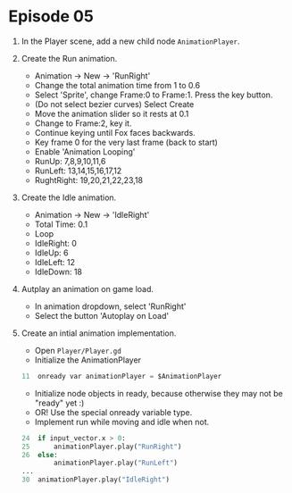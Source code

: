 # Episode 05

1. In the Player scene, add a new child node ```AnimationPlayer```.

1. Create the Run animation.

    - Animation -> New -> 'RunRight'
    - Change the total animation time from 1 to 0.6
    - Select 'Sprite', change Frame:0 to Frame:1. Press the key button.
    - (Do not select bezier curves) Select Create
    - Move the animation slider so it rests at 0.1
    - Change to Frame:2, key it.
    - Continue keying until Fox faces backwards.
    - Key frame 0 for the very last frame (back to start)
    - Enable 'Animation Looping'
    - RunUp: 7,8,9,10,11,6
    - RunLeft: 13,14,15,16,17,12
    - RughtRight: 19,20,21,22,23,18

1. Create the Idle animation.

    - Animation -> New -> 'IdleRight'
    - Total Time: 0.1
    - Loop
    - IdleRight: 0
    - IdleUp: 6
    - IdleLeft: 12
    - IdleDown: 18

1. Autplay an animation on game load.

    - In animation dropdown, select 'RunRight'
    - Select the button 'Autoplay on Load'

1. Create an intial animation implementation.

    - Open ```Player/Player.gd```
    - Initialize the AnimationPlayer

    ```python
    11  onready var animationPlayer = $AnimationPlayer
    ```
    - Initialize node objects in ready, because otherwise they may not be "ready" yet :)
    - OR! Use the special onready variable type.
    - Implement run while moving and idle when not.

    ```python
    24  if input_vector.x > 0:
    25      animationPlayer.play("RunRight")
    26  else:
            animationPlayer.play("RunLeft")
    ...
    30  animationPlayer.play("IdleRight")
    ```
    ```